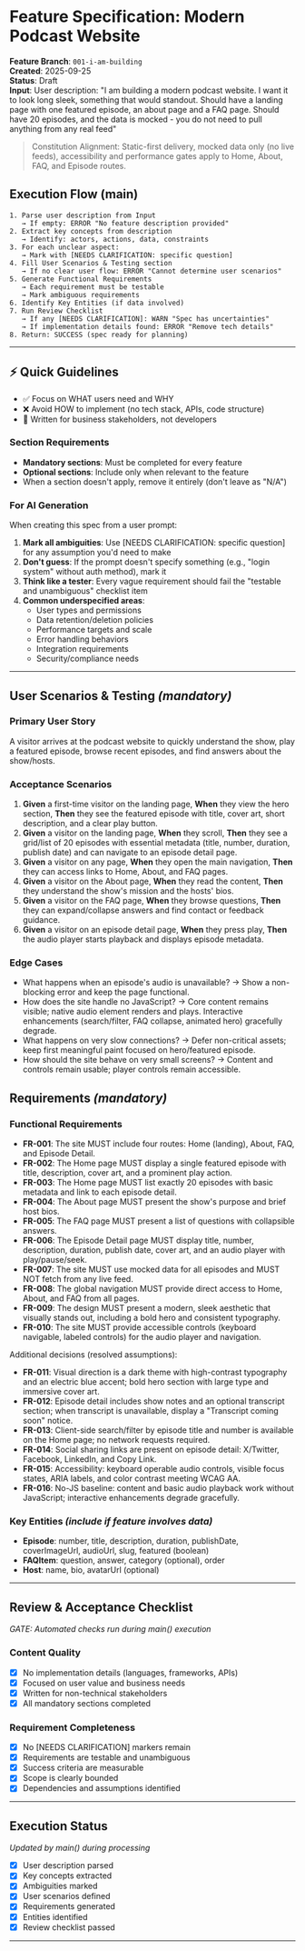 # Feature Specification: Modern Podcast Website

**Feature Branch**: `001-i-am-building`  
**Created**: 2025-09-25  
**Status**: Draft  
**Input**: User description: "I am building a modern podcast website. I want it to look long sleek, something that would standout. Should have a landing page with one featured episode, an about page and a FAQ page. Should have 20 episodes, and the data is mocked - you do not need to pull anything from any real  feed"

> Constitution Alignment: Static-first delivery, mocked data only (no live feeds), accessibility and performance gates apply to Home, About, FAQ, and Episode routes.

## Execution Flow (main)
```
1. Parse user description from Input
   → If empty: ERROR "No feature description provided"
2. Extract key concepts from description
   → Identify: actors, actions, data, constraints
3. For each unclear aspect:
   → Mark with [NEEDS CLARIFICATION: specific question]
4. Fill User Scenarios & Testing section
   → If no clear user flow: ERROR "Cannot determine user scenarios"
5. Generate Functional Requirements
   → Each requirement must be testable
   → Mark ambiguous requirements
6. Identify Key Entities (if data involved)
7. Run Review Checklist
   → If any [NEEDS CLARIFICATION]: WARN "Spec has uncertainties"
   → If implementation details found: ERROR "Remove tech details"
8. Return: SUCCESS (spec ready for planning)
```

---

## ⚡ Quick Guidelines
- ✅ Focus on WHAT users need and WHY
- ❌ Avoid HOW to implement (no tech stack, APIs, code structure)
- 👥 Written for business stakeholders, not developers

### Section Requirements
- **Mandatory sections**: Must be completed for every feature
- **Optional sections**: Include only when relevant to the feature
- When a section doesn't apply, remove it entirely (don't leave as "N/A")

### For AI Generation
When creating this spec from a user prompt:
1. **Mark all ambiguities**: Use [NEEDS CLARIFICATION: specific question] for any assumption you'd need to make
2. **Don't guess**: If the prompt doesn't specify something (e.g., "login system" without auth method), mark it
3. **Think like a tester**: Every vague requirement should fail the "testable and unambiguous" checklist item
4. **Common underspecified areas**:
   - User types and permissions
   - Data retention/deletion policies  
   - Performance targets and scale
   - Error handling behaviors
   - Integration requirements
   - Security/compliance needs

---

## User Scenarios & Testing *(mandatory)*

### Primary User Story
A visitor arrives at the podcast website to quickly understand the show, play a featured episode, browse recent episodes, and find answers about the show/hosts.

### Acceptance Scenarios
1. **Given** a first-time visitor on the landing page, **When** they view the hero section, **Then** they see the featured episode with title, cover art, short description, and a clear play button.
2. **Given** a visitor on the landing page, **When** they scroll, **Then** they see a grid/list of 20 episodes with essential metadata (title, number, duration, publish date) and can navigate to an episode detail page.
3. **Given** a visitor on any page, **When** they open the main navigation, **Then** they can access links to Home, About, and FAQ pages.
4. **Given** a visitor on the About page, **When** they read the content, **Then** they understand the show's mission and the hosts' bios.
5. **Given** a visitor on the FAQ page, **When** they browse questions, **Then** they can expand/collapse answers and find contact or feedback guidance.
6. **Given** a visitor on an episode detail page, **When** they press play, **Then** the audio player starts playback and displays episode metadata.

### Edge Cases
- What happens when an episode's audio is unavailable? → Show a non-blocking error and keep the page functional.
- How does the site handle no JavaScript? → Core content remains visible; native audio element renders and plays. Interactive enhancements (search/filter, FAQ collapse, animated hero) gracefully degrade.
- What happens on very slow connections? → Defer non-critical assets; keep first meaningful paint focused on hero/featured episode.
- How should the site behave on very small screens? → Content and controls remain usable; player controls remain accessible.

## Requirements *(mandatory)*

### Functional Requirements
- **FR-001**: The site MUST include four routes: Home (landing), About, FAQ, and Episode Detail.
- **FR-002**: The Home page MUST display a single featured episode with title, description, cover art, and a prominent play action.
- **FR-003**: The Home page MUST list exactly 20 episodes with basic metadata and link to each episode detail.
- **FR-004**: The About page MUST present the show's purpose and brief host bios.
- **FR-005**: The FAQ page MUST present a list of questions with collapsible answers.
- **FR-006**: The Episode Detail page MUST display title, number, description, duration, publish date, cover art, and an audio player with play/pause/seek.
- **FR-007**: The site MUST use mocked data for all episodes and MUST NOT fetch from any live feed.
- **FR-008**: The global navigation MUST provide direct access to Home, About, and FAQ from all pages.
- **FR-009**: The design MUST present a modern, sleek aesthetic that visually stands out, including a bold hero and consistent typography.
- **FR-010**: The site MUST provide accessible controls (keyboard navigable, labeled controls) for the audio player and navigation.

Additional decisions (resolved assumptions):
- **FR-011**: Visual direction is a dark theme with high-contrast typography and an electric blue accent; bold hero section with large type and immersive cover art.
- **FR-012**: Episode detail includes show notes and an optional transcript section; when transcript is unavailable, display a "Transcript coming soon" notice.
- **FR-013**: Client-side search/filter by episode title and number is available on the Home page; no network requests required.
- **FR-014**: Social sharing links are present on episode detail: X/Twitter, Facebook, LinkedIn, and Copy Link.
- **FR-015**: Accessibility: keyboard operable audio controls, visible focus states, ARIA labels, and color contrast meeting WCAG AA.
- **FR-016**: No-JS baseline: content and basic audio playback work without JavaScript; interactive enhancements degrade gracefully.

### Key Entities *(include if feature involves data)*
- **Episode**: number, title, description, duration, publishDate, coverImageUrl, audioUrl, slug, featured (boolean)
- **FAQItem**: question, answer, category (optional), order
- **Host**: name, bio, avatarUrl (optional)

---

## Review & Acceptance Checklist
*GATE: Automated checks run during main() execution*

### Content Quality
- [x] No implementation details (languages, frameworks, APIs)
- [x] Focused on user value and business needs
- [x] Written for non-technical stakeholders
- [x] All mandatory sections completed

### Requirement Completeness
- [x] No [NEEDS CLARIFICATION] markers remain
- [x] Requirements are testable and unambiguous  
- [x] Success criteria are measurable
- [x] Scope is clearly bounded
- [x] Dependencies and assumptions identified

---

## Execution Status
*Updated by main() during processing*

- [x] User description parsed
- [x] Key concepts extracted
- [x] Ambiguities marked
- [x] User scenarios defined
- [x] Requirements generated
- [x] Entities identified
- [x] Review checklist passed

---
